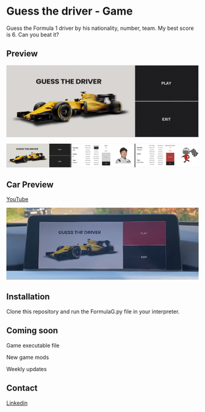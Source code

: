 # Guess the driver - Game
Guess the Formula 1 driver by his nationality, number, team.
My best score is 6. Can you beat it?

## Preview
![](https://github.com/AndreiNegrean/formulagame/blob/dev/Game_Preview.gif)


![](https://github.com/AndreiNegrean/formulagame/blob/dev/preview.jpg)

## Car Preview
[YouTube](https://www.youtube.com/watch?v=-v450K78B-M)

![](https://github.com/AndreiNegrean/formulagame/blob/dev/Car_Preview.jpg)

## Installation
Clone this repository and run the FormulaG.py file in your interpreter.

## Coming soon
Game executable file

New game mods

Weekly updates

## Contact
[Linkedin](https://www.linkedin.com/in/andrei-negrean/)
